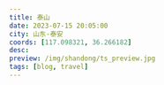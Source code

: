 ```yaml
---
title: 泰山
date: 2023-07-15 20:05:00
city: 山东-泰安
coords: [117.098321, 36.266182]
desc:
preview: /img/shandong/ts_preview.jpg
tags: [blog, travel]
---
```

